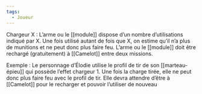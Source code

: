 ```yaml
---
tags:
  - Joueur
---
```

Chargeur X : 
	L’arme ou le [[module]] dispose d’un nombre d’utilisations indiqué par X. Une fois utilisé autant de fois que X, on estime qu’il n’a plus de munitions et ne peut donc plus faire feu. L’arme ou le [[module]] doit être rechargé (gratuitement) à [[Camelot]] entre deux missions.

Exemple : 
	Le personnage d’Élodie utilise le profil de tir de son [[marteau-épieu]] qui possède l’effet chargeur 1. Une fois la charge tirée, elle ne peut donc plus faire feu avec le profil de tir. Elle devra attendre d’être à [[Camelot]] pour le recharger et pouvoir l’utiliser de nouveau
